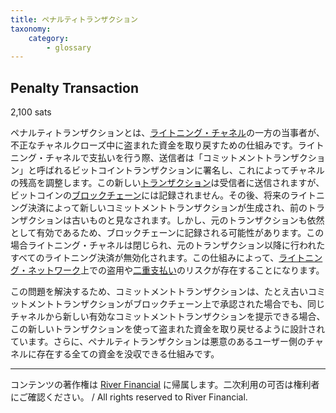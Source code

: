```yaml
---
title: ペナルティトランザクション
taxonomy:
    category:
        - glossary
---
```


## Penalty Transaction
2,100 sats

ペナルティトランザクションとは、[ライトニング・チャネル](https://lostinbitcoin.jp/glossary/lightning_channel/)の一方の当事者が、不正なチャネルクローズ中に盗まれた資金を取り戻すための仕組みです。ライトニング・チャネルで支払いを行う際、送信者は「コミットメントトランザクション」と呼ばれるビットコイントランザクションに署名し、これによってチャネルの残高を調整します。この新しい[トランザクション](https://lostinbitcoin.jp/glossary/transaction/)は受信者に送信されますが、ビットコインの[ブロックチェーン](https://lostinbitcoin.jp/glossary/blockchain-2/)には記録されません。その後、将来のライトニング決済によって新しいコミットメントトランザクションが生成され、前のトランザクションは古いものと見なされます。しかし、元のトランザクションも依然として有効であるため、ブロックチェーンに記録される可能性があります。この場合ライトニング・チャネルは閉じられ、元のトランザクション以降に行われたすべてのライトニング決済が無効化されます。この仕組みによって、[ライトニング・ネットワーク](https://lostinbitcoin.jp/glossary/lightning_network/)上での盗用や[二重支払い](https://lostinbitcoin.jp/glossary/double_spend/)のリスクが存在することになります。

この問題を解決するため、コミットメントトランザクションは、たとえ古いコミットメントトランザクションがブロックチェーン上で承認された場合でも、同じチャネルから新しい有効なコミットメントトランザクションを提示できる場合、この新しいトランザクションを使って盗まれた資金を取り戻せるように設計されています。さらに、ペナルティトランザクションは悪意のあるユーザー側のチャネルに存在する全ての資金を没収できる仕組みです。

---
コンテンツの著作権は [River Financial](https://river.com/) に帰属します。二次利用の可否は権利者にご確認ください。 / All rights reserved to River Financial.
